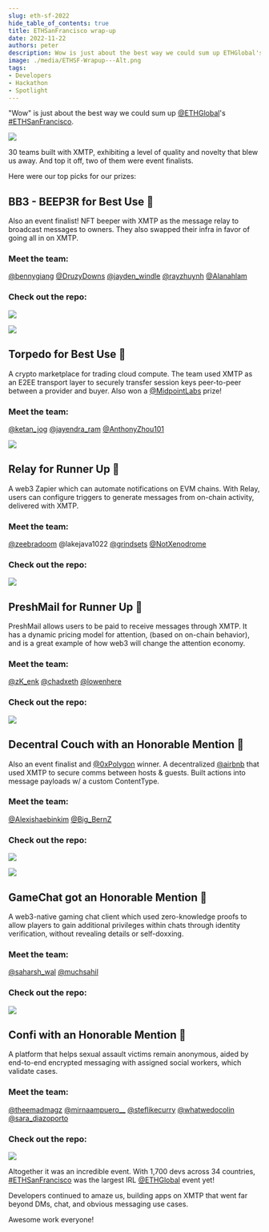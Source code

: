 ```yaml
---
slug: eth-sf-2022
hide_table_of_contents: true
title: ETHSanFrancisco wrap-up
date: 2022-11-22
authors: peter
description: Wow is just about the best way we could sum up ETHGlobal's ETHSanFrancisco.
image: ./media/ETHSF-Wrapup---Alt.png
tags:
- Developers
- Hackathon
- Spotlight
---
```


"Wow" is just about the best way we could sum up [@ETHGlobal](https://twitter.com/ETHGlobal)'s [#ETHSanFrancisco](https://twitter.com/hashtag/ETHSanFrancisco?src=hashtag_click).

![](media/ETHSF-Wrapup---Alt.png)

<!--truncate-->

30 teams built with XMTP, exhibiting a level of quality and novelty that blew us away. And top it off, two of them were event finalists.

Here were our top picks for our prizes:


## BB3 - BEEP3R for Best Use 🥇

Also an event finalist! NFT beeper with XMTP as the message relay to broadcast messages to owners. They also swapped their infra in favor of going all in on XMTP.


### Meet the team:

[@bennygiang](https://twitter.com/BennyGiang) [@DruzyDowns](https://twitter.com/DruzyDowns) [@jayden_windle](https://twitter.com/jayden_windle) [@rayzhuynh](https://twitter.com/RayzHuynh) [@Alanahlam](https://twitter.com/alanahlam)


### Check out the repo:

[![](media/beep3r-repo-card.png)](https://github.com/FUTUREPRIMITIVEXYZ/bb3-beep3r)

![](media/FhS69XDUUAABfRF.jpeg)


## Torpedo for Best Use 🥇

A crypto marketplace for trading cloud compute. The team used XMTP as an E2EE transport layer to securely transfer session keys peer-to-peer between a provider and buyer. Also won a [@MidpointLabs](https://twitter.com/MidpointLabs) prize!


### Meet the team:

[@ketan_jog](https://twitter.com/ketan_jog) [@jayendra_ram](https://twitter.com/jayendra_ram) [@AnthonyZhou101](https://twitter.com/AnthonyZhou101)

![](media/FhS69z4VIAAkdbK.jpeg)


## Relay for Runner Up 🥈

A web3 Zapier which can automate notifications on EVM chains. With Relay, users can configure triggers to generate messages from on-chain activity, delivered with XMTP.


### Meet the team:

[@zeebradoom](https://twitter.com/zeebradoom) @lakejava1022 [@grindsets](https://twitter.com/grindsets) [@NotXenodrome](https://twitter.com/NotXenodrome)


### Check out the repo:

[![](media/relay-repo-card.png)](https://github.com/agxmbhir/relay)


## PreshMail for Runner Up 🥈

PreshMail allows users to be paid to receive messages through XMTP. It has a dynamic pricing model for attention, (based on on-chain behavior), and is a great example of how web3 will change the attention economy.


### Meet the team:

[@zK_enk](https://twitter.com/zK_enk) [@chadxeth](https://twitter.com/chadxeth) [@lowenhere](https://twitter.com/lowenhere)


### Check out the repo:

[![](media/preshmail-repo-card.png)](https://github.com/Omegachads)


## Decentral Couch with an Honorable Mention 🥉

Also an event finalist and [@0xPolygon](https://twitter.com/0xPolygon) winner. A decentralized [@airbnb](https://twitter.com/Airbnb) that used XMTP to secure comms between hosts & guests. Built actions into message payloads w/ a custom ContentType.  


### Meet the team:

[@Alexishaebinkim](https://twitter.com/Alexishaebinkim) [@Big_BernZ](https://twitter.com/Big_BernZ)


### Check out the repo:

[![](media/decentralcouch-repo-card.png)](https://github.com/jeffzwang/ethsf)

![](media/FhS6-fUUUAIJ-3O.jpeg)


## GameChat got an Honorable Mention 🥉

A web3-native gaming chat client which used zero-knowledge proofs to allow players to gain additional privileges within chats through identity verification, without revealing details or self-doxxing.


### Meet the team:

[@saharsh_wal](https://twitter.com/saharsh_wal) [@muchsahil](https://twitter.com/muchsahil)


### Check out the repo:

[![](media/gamechat-repo-card.png)](https://github.com/orgs/ethsfX22/repositories)


## Confi with an Honorable Mention 🥉

A platform that helps sexual assault victims remain anonymous, aided by end-to-end encrypted messaging with assigned social workers, which validate cases.


### Meet the team:

[@theemadmagz](https://twitter.com/theemadmagz) [@mirnaampuero__](https://twitter.com/mirnaampuero__) [@steflikecurry](https://twitter.com/StefLikeCurry) [@whatwedocolin](https://twitter.com/whatwedocolin) [@sara_diazoporto](https://twitter.com/sara_diazoporto)


### Check out the repo:

[![](media/confi-repo-card.png)](https://github.com/SaraGabriela/Confi)


Altogether it was an incredible event. With 1,700 devs across 34 countries, [#ETHSanFrancisco](https://twitter.com/hashtag/ETHSanFrancisco?src=hashtag_click) was the largest IRL [@ETHGlobal](https://twitter.com/ETHGlobal) event yet!

Developers continued to amaze us, building apps on XMTP that went far beyond DMs, chat, and obvious messaging use cases.

Awesome work everyone!
